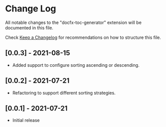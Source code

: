 # Change Log

All notable changes to the "docfx-toc-generator" extension will be documented in this file.

Check [Keep a Changelog](http://keepachangelog.com/) for recommendations on how to structure this file.

## [0.0.3] - 2021-08-15

- Added support to configure sorting ascending or descending.

## [0.0.2] - 2021-07-21

- Refactoring to support different sorting strategies.

## [0.0.1] - 2021-07-21

- Initial release
